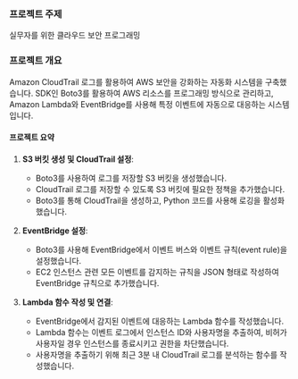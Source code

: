### 프로젝트 주제

실무자를 위한 클라우드 보안 프로그래밍

### 프로젝트 개요

Amazon CloudTrail 로그를 활용하여 AWS 보안을 강화하는 자동화 시스템을 구축했습니다. SDK인 Boto3를 활용하여 AWS 리소스를 프로그래밍 방식으로 관리하고, Amazon Lambda와 EventBridge를 사용해 특정 이벤트에 자동으로 대응하는 시스템입니다.

#### 프로젝트 요약

1. **S3 버킷 생성 및 CloudTrail 설정**:
   - Boto3를 사용하여 로그를 저장할 S3 버킷을 생성했습니다.
   - CloudTrail 로그를 저장할 수 있도록 S3 버킷에 필요한 정책을 추가했습니다.
   - Boto3를 통해 CloudTrail을 생성하고, Python 코드를 사용해 로깅을 활성화했습니다.

2. **EventBridge 설정**:
   - Boto3를 사용해 EventBridge에서 이벤트 버스와 이벤트 규칙(event rule)을 설정했습니다.
   - EC2 인스턴스 관련 모든 이벤트를 감지하는 규칙을 JSON 형태로 작성하여 EventBridge 규칙으로 추가했습니다.

3. **Lambda 함수 작성 및 연결**:
   - EventBridge에서 감지된 이벤트에 대응하는 Lambda 함수를 작성했습니다.
   - Lambda 함수는 이벤트 로그에서 인스턴스 ID와 사용자명을 추출하여, 비허가 사용자일 경우 인스턴스를 종료시키고 권한을 차단했습니다.
   - 사용자명을 추출하기 위해 최근 3분 내 CloudTrail 로그를 분석하는 함수를 작성했습니다.
